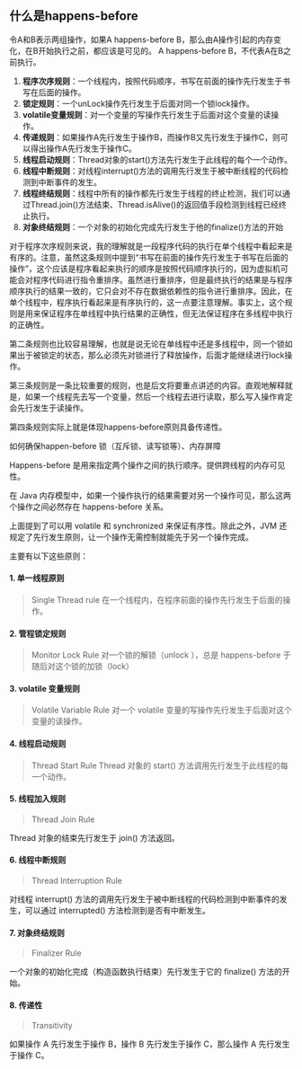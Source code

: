 ## 什么是happens-before 
令A和B表示两组操作，如果A happens-before B，那么由A操作引起的内存变化，在B开始执行之前，都应该是可见的。 A happens-before B，不代表A在B之前执行。


1. **程序次序规则**：一个线程内，按照代码顺序，书写在前面的操作先行发生于书写在后面的操作。
2. **锁定规则**：一个unLock操作先行发生于后面对同一个锁lock操作。
3. **volatile变量规则**：对一个变量的写操作先行发生于后面对这个变量的读操作。
4. **传递规则**：如果操作A先行发生于操作B，而操作B又先行发生于操作C，则可以得出操作A先行发生于操作C。
5. **线程启动规则**：Thread对象的start()方法先行发生于此线程的每个一个动作。
6. **线程中断规则**：对线程interrupt()方法的调用先行发生于被中断线程的代码检测到中断事件的发生。
7. **线程终结规则**：线程中所有的操作都先行发生于线程的终止检测，我们可以通过Thread.join()方法结束、Thread.isAlive()的返回值手段检测到线程已经终止执行。
8. **对象终结规则**：一个对象的初始化完成先行发生于他的finalize()方法的开始

对于程序次序规则来说，我的理解就是一段程序代码的执行在单个线程中看起来是有序的。注意，虽然这条规则中提到“书写在前面的操作先行发生于书写在后面的操作”，这个应该是程序看起来执行的顺序是按照代码顺序执行的，因为虚拟机可能会对程序代码进行指令重排序。虽然进行重排序，但是最终执行的结果是与程序顺序执行的结果一致的，它只会对不存在数据依赖性的指令进行重排序。因此，在单个线程中，程序执行看起来是有序执行的，这一点要注意理解。事实上，这个规则是用来保证程序在单线程中执行结果的正确性，但无法保证程序在多线程中执行的正确性。

第二条规则也比较容易理解，也就是说无论在单线程中还是多线程中，同一个锁如果出于被锁定的状态，那么必须先对锁进行了释放操作，后面才能继续进行lock操作。

第三条规则是一条比较重要的规则，也是后文将要重点讲述的内容。直观地解释就是，如果一个线程先去写一个变量，然后一个线程去进行读取，那么写入操作肯定会先行发生于读操作。

第四条规则实际上就是体现happens-before原则具备传递性。


如何确保happen-before 锁（互斥锁、读写锁等）、内存屏障



Happens-before 是用来指定两个操作之间的执行顺序。提供跨线程的内存可见性。

在 Java 内存模型中，如果一个操作执行的结果需要对另一个操作可见，那么这两个操作之间必然存在 happens-before 关系。

上面提到了可以用 volatile 和 synchronized 来保证有序性。除此之外，JVM 还规定了先行发生原则，让一个操作无需控制就能先于另一个操作完成。



主要有以下这些原则：

#### 1. 单一线程原则
> Single Thread rule
在一个线程内，在程序前面的操作先行发生于后面的操作。

#### 2. 管程锁定规则
> Monitor Lock Rule
对一个锁的解锁（unlock ），总是 happens-before 于随后对这个锁的加锁（lock）

#### 3. volatile 变量规则
> Volatile Variable Rule
对一个 volatile 变量的写操作先行发生于后面对这个变量的读操作。

#### 4. 线程启动规则
> Thread Start Rule
Thread 对象的 start() 方法调用先行发生于此线程的每一个动作。

#### 5. 线程加入规则
> Thread Join Rule

Thread 对象的结束先行发生于 join() 方法返回。

#### 6. 线程中断规则
> Thread Interruption Rule

对线程 interrupt() 方法的调用先行发生于被中断线程的代码检测到中断事件的发生，可以通过 interrupted() 方法检测到是否有中断发生。

#### 7. 对象终结规则

> Finalizer Rule

一个对象的初始化完成（构造函数执行结束）先行发生于它的 finalize() 方法的开始。


#### 8. 传递性

> Transitivity

如果操作 A 先行发生于操作 B，操作 B 先行发生于操作 C，那么操作 A 先行发生于操作 C。
